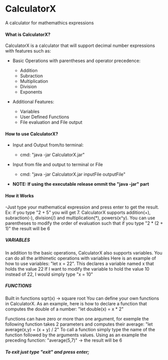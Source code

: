 # CalculatorX

A calculator for mathemathics expressions
<br>

#### What is CalculatorX?
  CalculatorX is a calculator that will support decimal number expressions with features such as:
  * Basic Operations with parentheses and operator precedence:
    * Addition
    * Subraction
    * Multiplication
    * Division
    * Exponents
  
  * Additional Features:
    * Variables
    * User Defined Functions
    * File evaluation and File output


#### How to use CalculatorX?
 * Input and Output from/to terminal:
   * cmd: "java -jar CalculatorX.jar"

 * Input from file and output to terminal or File
   * cmd: "java -jar CalculatorX.jar inputFile outputFile"

 * **NOTE: If using the executable release ommit the "java -jar" part**

#### How it Works
 -Just type your mathematical expression and press enter to get the result. 
 Ex: if you type "2 + 5" you will get 7.
 CalculatorX supports addition(+), subraction(-), division(/) and 
	multiplication(*), powers(x^y).
 You can use parentheses to modify the order of evaluation such that if
 you type "2 * (2 + 1)" the result will be 6


##### VARIABLES
   In addition to the basic operations, CalculatorX also supports 
   variables. You can do all the arithimetic operations with variables
   Here is an example of how to use variables: "let x = 22". 
   This declares a variable named x that holds the value 22
   If I want to modify the variable to hold the value 10 instead of 22,
   I would simply type "x = 10"


##### FUNCTIONS
  Built in functions 
  sqrt(x) -> square root
  You can define your own functions in CalculatorX. As an example, 
  here is how to declare a function that computes the double of a number: 
  "let double(x) = x * 2"

  Functions can have zero or more than one argument, for exemple the 
  following function takes 2 parameters and computes their average:
  "let average(x,y) = (x + y) / 2"
  To call a function simply type the name of the function followed by 
  the arguments values. Using as an example the preceding function:
  "average(5,7)" -> the result will be 6


##### To exit just type "exit" and press enter;


